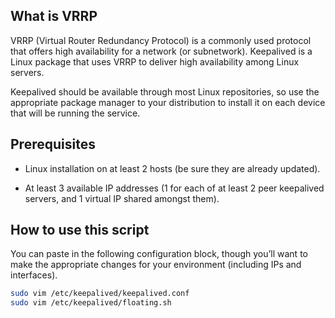 
## What is VRRP

VRRP (Virtual Router Redundancy Protocol) is a commonly used protocol that offers high availability for a network (or subnetwork). Keepalived is a Linux package that uses VRRP to deliver high availability among Linux servers.

Keepalived should be available through most Linux repositories, so use the appropriate package manager to your distribution to install it on each device that will be running the service.

## Prerequisites

* Linux installation on at least 2 hosts (be sure they are already updated).

* At least 3 available IP addresses (1 for each of at least 2 peer keepalived servers, and 1 virtual IP shared amongst them).

## How to use this script

You can paste in the following configuration block, though you’ll want to make the appropriate changes for your environment (including IPs and interfaces).

```bash
sudo vim /etc/keepalived/keepalived.conf 
sudo vim /etc/keepalived/floating.sh 
```


